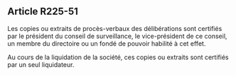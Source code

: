Article R225-51
----
Les copies ou extraits de procès-verbaux des délibérations sont certifiés par le
président du conseil de surveillance, le vice-président de ce conseil, un membre
du directoire ou un fondé de pouvoir habilité à cet effet.

Au cours de la liquidation de la société, ces copies ou extraits sont certifiés
par un seul liquidateur.
